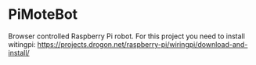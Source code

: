 PiMoteBot
=========

Browser controlled Raspberry Pi robot.
For this project you need to install witingpi:
https://projects.drogon.net/raspberry-pi/wiringpi/download-and-install/
